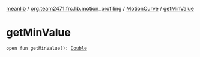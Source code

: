 [meanlib](../../index.md) / [org.team2471.frc.lib.motion_profiling](../index.md) / [MotionCurve](index.md) / [getMinValue](./get-min-value.md)

# getMinValue

`open fun getMinValue(): `[`Double`](https://kotlinlang.org/api/latest/jvm/stdlib/kotlin/-double/index.html)
